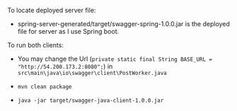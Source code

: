 To locate deployed server file:

- spring-server-generated/target/swagger-spring-1.0.0.jar is the deployed file for server as I use Spring boot.

To run both clients:

- You may change the Url (`private static final String BASE_URL = "http://54.200.173.2:8080";`) in  `src\main\java\io\swagger\client\PostWorker.java`

- `mvn clean package`

- `java -jar target/swagger-java-client-1.0.0.jar`
